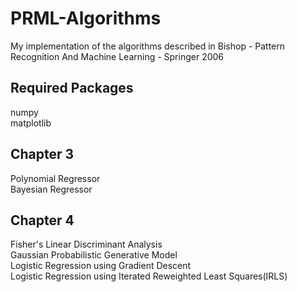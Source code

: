 # PRML-Algorithms
My implementation of the algorithms described in Bishop - Pattern Recognition And Machine Learning - Springer 2006

## Required Packages

numpy <br />
matplotlib

## Chapter 3

Polynomial Regressor <br />
Bayesian Regressor

## Chapter 4

Fisher's Linear Discriminant Analysis <br />
Gaussian Probabilistic Generative Model <br />
Logistic Regression using Gradient Descent <br />
Logistic Regression using Iterated Reweighted Least Squares(IRLS)